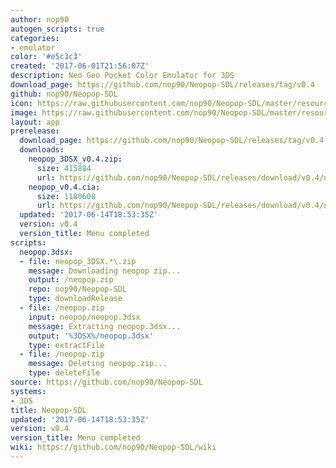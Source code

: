 ```yaml
---
author: nop90
autogen_scripts: true
categories:
- emulator
color: '#e5c3c3'
created: '2017-06-01T21:56:07Z'
description: Neo Geo Pocket Color Emulator for 3DS
download_page: https://github.com/nop90/Neopop-SDL/releases/tag/v0.4
github: nop90/Neopop-SDL
icon: https://raw.githubusercontent.com/nop90/Neopop-SDL/master/resources/icon.png
image: https://raw.githubusercontent.com/nop90/Neopop-SDL/master/resources/banner.png
layout: app
prerelease:
  download_page: https://github.com/nop90/Neopop-SDL/releases/tag/v0.4
  downloads:
    neopop_3DSX_v0.4.zip:
      size: 415884
      url: https://github.com/nop90/Neopop-SDL/releases/download/v0.4/neopop_3DSX_v0.4.zip
    neopop_v0.4.cia:
      size: 1180608
      url: https://github.com/nop90/Neopop-SDL/releases/download/v0.4/neopop_v0.4.cia
  updated: '2017-06-14T18:53:35Z'
  version: v0.4
  version_title: Menu completed
scripts:
  neopop.3dsx:
  - file: neopop_3DSX.*\.zip
    message: Downloading neopop zip...
    output: /neopop.zip
    repo: nop90/Neopop-SDL
    type: downloadRelease
  - file: /neopop.zip
    input: neopop/neopop.3dsx
    message: Extracting neopop.3dsx...
    output: '%3DSX%/neopop.3dsx'
    type: extractFile
  - file: /neopop.zip
    message: Deleting neopop.zip...
    type: deleteFile
source: https://github.com/nop90/Neopop-SDL
systems:
- 3DS
title: Neopop-SDL
updated: '2017-06-14T18:53:35Z'
version: v0.4
version_title: Menu completed
wiki: https://github.com/nop90/Neopop-SDL/wiki
---
```


